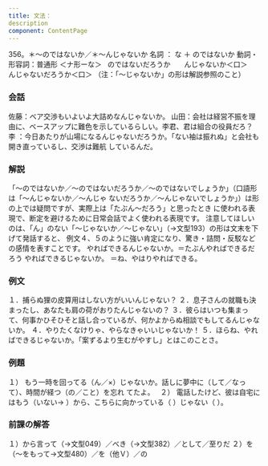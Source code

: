 ```yaml
---
title: 文法：
description
component: ContentPage
---
```



356。＊～のではないか／＊～んじゃないか
名詞 ： な ＋ のではないか
動詞・形容詞：普通形 ＜ナ形ーな＞   のではないだろうか
      んじゃないか＜口＞
      んじゃないだろうか＜口＞
（注：「～じゃないか」の形は解説参照のこと）
### 会話
佐藤：ベア交渉もいよいよ大詰めなんじゃないか。 山田：会社は経営不振を理由に、ベースアップに難色を示しているらしい。李君、君は組合の役員だろ？
李 ：今日あたりが山場になるんじゃないだろうか。「ない袖は振れぬ」と会社も開き直っているし、交渉は難航 しているんだ。
### 解説
「～のではないか／～のではないだろうか／～のではないでしょうか」（口語形は「～んじゃないか／～んじゃ ないだろうか／～んじゃないでしょうか」）は形の上では疑問ですが、実際上は「たぶん～だろう」と思ったとき に使われる表現で、断定を避けるために日常会話でよく使われる表現です。
注意してほしいのは、「ん」のない「～じゃないか／～じゃない」（→文型193）の形は文末を下げて発話すると、 例文４、５のように強い肯定になり、驚き・詰問・反駁などの感情を表すことです。
やればできるんじゃないか。＝たぶんやればできるだろう やればできるじゃないか。 ＝ね、やはりやればできる。
### 例文
１．捕らぬ狸の皮算用はしない方がいいんじゃない？
２．息子さんの就職も決まったし、あなたも肩の荷がおりたんじゃないの？
３．彼らはいつも集まって、何事かひそひそと話し合っているが、何かよからぬ相談でもしてるんじゃないか。
４．やりたくなけりゃ、やらなきゃいいじゃないか！
５．ほらね、やればできるじゃないか。「案ずるより生むがやすし」とはこのことさ。
### 例題
１） もう一時を回ってる（ん／×）じゃないか。話しに夢中に（して／なって）、時間が経つ（の／こと）を忘れ
てたよ。  
２） 電話したけど、彼は自宅にはもう（いない→ ）から、こちらに向かっている（ ）じゃない（ ）。
### 前課の解答
１）から言って（→文型049）／べき（→文型382）／として／至りだ
２）を（～をもって→文型480）／を（他Ｖ）／の
